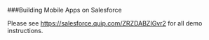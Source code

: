 ###Building Mobile Apps on Salesforce 

Please see https://salesforce.quip.com/ZRZDABZIGvr2 for all demo instructions.
